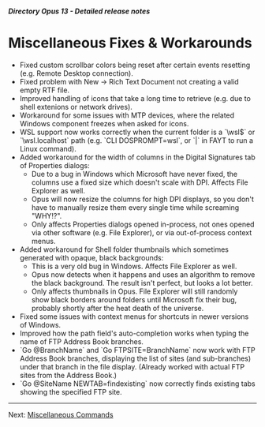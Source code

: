 ##### Directory Opus 13 - Detailed release notes

# Miscellaneous Fixes & Workarounds

- Fixed custom scrollbar colors being reset after certain events resetting (e.g. Remote Desktop connection).
- Fixed problem with New -\> Rich Text Document not creating a valid empty RTF file.
- Improved handling of icons that take a long time to retrieve (e.g. due to shell extenions or network drives).
- Workaround for some issues with MTP devices, where the related Windows component freezes when asked for icons.
- WSL support now works correctly when the current folder is a \`\\wsl\$\` or \`\\wsl.localhost\` path (e.g. \`CLI DOSPROMPT=wsl\`, or \`\|\` in FAYT to run a Linux command).
- Added workaround for the width of columns in the Digital Signatures tab of Properties dialogs:
  - Due to a bug in Windows which Microsoft have never fixed, the columns use a fixed size which doesn't scale with DPI. Affects File Explorer as well.
  - Opus will now resize the columns for high DPI displays, so you don't have to manually resize them every single time while screaming "WHY!?".
  - Only affects Properties dialogs opened in-process, not ones opened via other software (e.g. File Explorer), or via out-of-process context menus.
- Added workaround for Shell folder thumbnails which sometimes generated with opaque, black backgrounds:
  - This is a very old bug in Windows. Affects File Explorer as well.
  - Opus now detects when it happens and uses an algorithm to remove the black background. The result isn't perfect, but looks a lot better.
  - Only affects thumbnails in Opus. File Explorer will still randomly show black borders around folders until Microsoft fix their bug, probably shortly after the heat death of the universe.
- Fixed some issues with context menus for shortcuts in newer versions of Windows.
- Improved how the path field's auto-completion works when typing the name of FTP Address Book branches.
- \`Go @BranchName\` and \`Go FTPSITE=BranchName\` now work with FTP Address Book branches, displaying the list of sites (and sub-branches) under that branch in the file display. (Already worked with actual FTP sites from the Address Book.)
- \`Go @SiteName NEWTAB=findexisting\` now correctly finds existing tabs showing the specified FTP site.

------------------------------------------------------------------------

Next: [Miscellaneous Commands](/Manual/release_history/opus13_detailed/misc_commands.md)
